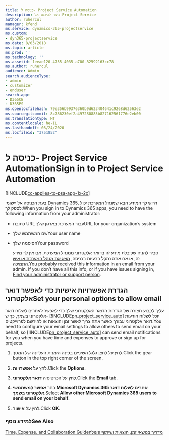 ```yaml
---
title: כניסה ל- Project Service Automation
description: כיצד להיכנס אל Project Service
author: ruhercul
manager: kfend
ms.service: dynamics-365-projectservice
ms.custom:
- dyn365-projectservice
ms.date: 8/03/2018
ms.topic: article
ms.prod: ''
ms.technology: ''
ms.assetid: 1eeae120-4755-4035-a700-82592163cc78
ms.author: ruhercul
audience: Admin
search.audienceType:
- admin
- customizer
- enduser
search.app:
- D365CE
- D365PS
ms.openlocfilehash: 79e356b99376360b9d623404641c9268d62563e2
ms.sourcegitcommit: 8c786230ef2a497280885b827162561776e2eb00
ms.translationtype: HT
ms.contentlocale: he-IL
ms.lasthandoff: 03/24/2020
ms.locfileid: "3751852"
---
```

# <a name="sign-in-to-project-service-automation"></a><span data-ttu-id="98b15-103">כניסה ל- Project Service Automation</span><span class="sxs-lookup"><span data-stu-id="98b15-103">Sign in to Project Service Automation</span></span>

[!INCLUDE[cc-applies-to-psa-app-1x-2x](../includes/cc-applies-to-psa-app-1x-2x.md)]

<span data-ttu-id="98b15-104">בעת הכניסה אל יישומי Dynamics 365, דרוש לך המידע הבא שמנהל המערכת יכול לספק לך:</span><span class="sxs-lookup"><span data-stu-id="98b15-104">When you sign in to Dynamics 365 apps, you need to have the following information from your administrator:</span></span>  
  
- <span data-ttu-id="98b15-105">כתובת URL עבור המערכת בארגון שלך</span><span class="sxs-lookup"><span data-stu-id="98b15-105">URL for your organization’s system</span></span>  
  
- <span data-ttu-id="98b15-106">שם המשתמש שלך</span><span class="sxs-lookup"><span data-stu-id="98b15-106">Your user name</span></span>  
  
- <span data-ttu-id="98b15-107">הסיסמה שלך</span><span class="sxs-lookup"><span data-stu-id="98b15-107">Your password</span></span>  
  
  <span data-ttu-id="98b15-108">סביר להניח שקיבלת מידע זה בדואר אלקטרוני ממנהל המערכת. אם אין לך מידע זה, או אם אתה נתקל בבעיות בכניסה, [מצא את מנהל המערכת או איש התמיכה](../basics/find-administrator-support.md).</span><span class="sxs-lookup"><span data-stu-id="98b15-108">You probably received this information in an email from your admin. If you don’t have all this info, or if you have issues signing in, [Find your administrator or support person](../basics/find-administrator-support.md).</span></span>  
  
## <a name="set-your-personal-options-to-allow-email"></a><span data-ttu-id="98b15-109">הגדרת אפשרויות אישיות כדי לאפשר דואר אלקטרוני</span><span class="sxs-lookup"><span data-stu-id="98b15-109">Set your personal options to allow email</span></span>  
 <span data-ttu-id="98b15-110">עליך לקבוע תצורה של הגדרות הדואר האלקטרוני שלך כדי לאפשר לאחרים לשלוח דואר אלקטרוני בשמך, כך ש- [!INCLUDE[pn_project_service_auto](../includes/pn-project-service-auto.md)] יוכל לשלוח הודעות דואר אלקטרוני עבורך כאשר אתה צריך לאשר זמן והוצאות או להירשם לפרוייקטים.</span><span class="sxs-lookup"><span data-stu-id="98b15-110">You need to configure your email settings to allow others to send email on your behalf, so [!INCLUDE[pn_project_service_auto](../includes/pn-project-service-auto.md)] can send email notifications for you when you have time and expenses to approve or sign up for projects.</span></span>  
  
1.  <span data-ttu-id="98b15-111">לחץ על לחצן גלגל השיניים בפינה הימנית העליונה של המסך.</span><span class="sxs-lookup"><span data-stu-id="98b15-111">Click the gear button in the top right corner of the screen.</span></span>  
  
2.  <span data-ttu-id="98b15-112">לחץ על **אפשרויות**.</span><span class="sxs-lookup"><span data-stu-id="98b15-112">Click the **Options**.</span></span>  
  
3.  <span data-ttu-id="98b15-113">לחץ על הכרטיסיה **דואר אלקטרוני**.</span><span class="sxs-lookup"><span data-stu-id="98b15-113">Click the **Email** tab.</span></span>  
  
4.  <span data-ttu-id="98b15-114">בחר **אפשר למשתמשי Microsoft Dynamics 365 אחרים לשלוח דואר אלקטרוני בשמך**.</span><span class="sxs-lookup"><span data-stu-id="98b15-114">Select **Allow other Microsoft Dynamics 365 users to send email on your behalf**.</span></span>  
  
5.  <span data-ttu-id="98b15-115">לחץ על **אישור**.</span><span class="sxs-lookup"><span data-stu-id="98b15-115">Click **OK**.</span></span>  
  
### <a name="see-also"></a><span data-ttu-id="98b15-116">למידע נוסף</span><span class="sxs-lookup"><span data-stu-id="98b15-116">See Also</span></span>  
 [<span data-ttu-id="98b15-117">‏‫מדריך בנושאי זמן, הוצאות ושיתוף פעולה</span><span class="sxs-lookup"><span data-stu-id="98b15-117">Time, Expense, and Collaboration Guide</span></span>](../project-service/time-expense-collaboration-guide.md)
